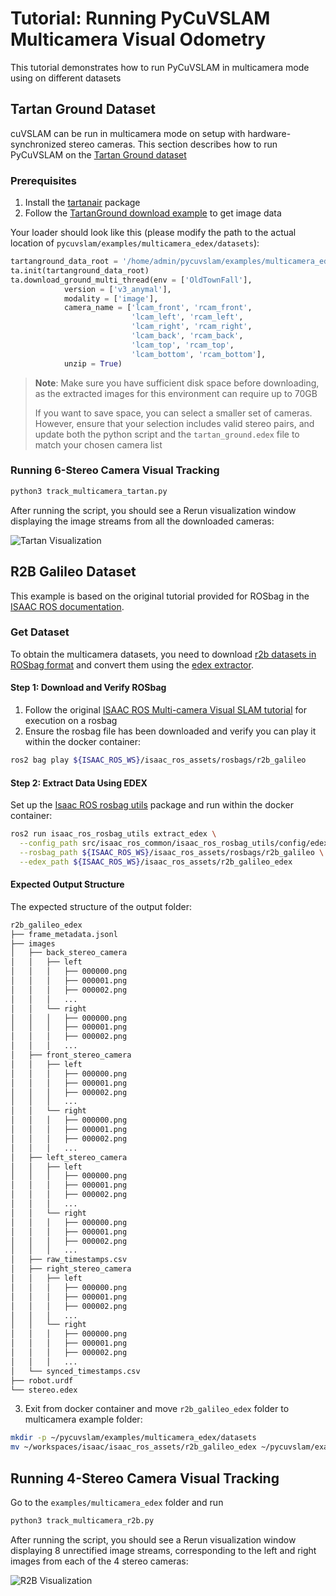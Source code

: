 # Tutorial: Running PyCuVSLAM Multicamera Visual Odometry

This tutorial demonstrates how to run PyCuVSLAM in multicamera mode using on different datasets

## Tartan Ground Dataset

cuVSLAM can be run in multicamera mode on setup with hardware-synchronized stereo cameras. This section describes how to run PyCuVSLAM on the [Tartan Ground dataset](https://tartanair.org/tartanground/)

### Prerequisites

1. Install the [tartanair](https://tartanair.org/index.html) package
2. Follow the [TartanGround download example](https://tartanair.org/examples.html#download-tartanground) to get image data

Your loader should look like this (please modify the path to the actual location of `pycuvslam/examples/multicamera_edex/datasets`):

```python
tartanground_data_root = '/home/admin/pycuvslam/examples/multicamera_edex/datasets/tartan_ground'
ta.init(tartanground_data_root)
ta.download_ground_multi_thread(env = ['OldTownFall'],
            version = ['v3_anymal'],
            modality = ['image'],
            camera_name = ['lcam_front', 'rcam_front', 
                           'lcam_left', 'rcam_left',
                           'lcam_right', 'rcam_right', 
                           'lcam_back', 'rcam_back',
                           'lcam_top', 'rcam_top', 
                           'lcam_bottom', 'rcam_bottom'],
            unzip = True)
```

> **Note**: Make sure you have sufficient disk space before downloading, as the extracted images for this environment can require up to 70GB
>  
> If you want to save space, you can select a smaller set of cameras. However, ensure that your selection includes valid stereo pairs, and update both the python script and the `tartan_ground.edex` file to match your chosen camera list

### Running 6-Stereo Camera Visual Tracking

```bash
python3 track_multicamera_tartan.py
```

After running the script, you should see a Rerun visualization window displaying the image streams from all the downloaded cameras:

![Tartan Visualization](../../assets/tutorial_multicamera_tartan.gif) 

## R2B Galileo Dataset

This example is based on the original tutorial provided for ROSbag in the [ISAAC ROS documentation](https://nvidia-isaac-ros.github.io/concepts/visual_slam/cuvslam/tutorial_multi_hawk.html).

### Get Dataset

To obtain the multicamera datasets, you need to download [r2b datasets in ROSbag format](https://registry.ngc.nvidia.com/orgs/nvidia/teams/isaac/resources/r2bdataset2024/files) and convert them using the [edex extractor](https://nvidia-isaac-ros.github.io/repositories_and_packages/isaac_ros_common/isaac_ros_rosbag_utils/index.html#edex-extraction).

#### Step 1: Download and Verify ROSbag

1. Follow the original [ISAAC ROS Multi-camera Visual SLAM tutorial](https://nvidia-isaac-ros.github.io/concepts/visual_slam/cuvslam/tutorial_multi_hawk.html) for execution on a rosbag
2. Ensure the rosbag file has been downloaded and verify you can play it within the docker container:

```bash
ros2 bag play ${ISAAC_ROS_WS}/isaac_ros_assets/rosbags/r2b_galileo
```

#### Step 2: Extract Data Using EDEX

Set up the [Isaac ROS rosbag utils](https://nvidia-isaac-ros.github.io/repositories_and_packages/isaac_ros_common/isaac_ros_rosbag_utils/index.html) package and run within the docker container:

```bash
ros2 run isaac_ros_rosbag_utils extract_edex \
  --config_path src/isaac_ros_common/isaac_ros_rosbag_utils/config/edex_extraction_nova.yaml \
  --rosbag_path ${ISAAC_ROS_WS}/isaac_ros_assets/rosbags/r2b_galileo \
  --edex_path ${ISAAC_ROS_WS}/isaac_ros_assets/r2b_galileo_edex
```

#### Expected Output Structure

The expected structure of the output folder:

```bash
r2b_galileo_edex
├── frame_metadata.jsonl
├── images
│   ├── back_stereo_camera
│   │   ├── left
│   │   │   ├── 000000.png
│   │   │   ├── 000001.png
│   │   │   ├── 000002.png
│   │   │   ...
│   │   └── right
│   │   │   ├── 000000.png
│   │   │   ├── 000001.png
│   │   │   ├── 000002.png
│   │   │   ...
│   ├── front_stereo_camera
│   │   ├── left
│   │   │   ├── 000000.png
│   │   │   ├── 000001.png
│   │   │   ├── 000002.png
│   │   │   ...
│   │   └── right
│   │   │   ├── 000000.png
│   │   │   ├── 000001.png
│   │   │   ├── 000002.png
│   │   │   ...
│   ├── left_stereo_camera
│   │   ├── left
│   │   │   ├── 000000.png
│   │   │   ├── 000001.png
│   │   │   ├── 000002.png
│   │   │   ...
│   │   └── right
│   │   │   ├── 000000.png
│   │   │   ├── 000001.png
│   │   │   ├── 000002.png
│   │   │   ...
│   ├── raw_timestamps.csv
│   ├── right_stereo_camera
│   │   ├── left
│   │   │   ├── 000000.png
│   │   │   ├── 000001.png
│   │   │   ├── 000002.png
│   │   │   ...
│   │   └── right
│   │   │   ├── 000000.png
│   │   │   ├── 000001.png
│   │   │   ├── 000002.png
│   │   │   ...
│   └── synced_timestamps.csv
├── robot.urdf
└── stereo.edex
```

3. Exit from docker container and move `r2b_galileo_edex` folder to multicamera example folder:
```bash
mkdir -p ~/pycuvslam/examples/multicamera_edex/datasets
mv ~/workspaces/isaac/isaac_ros_assets/r2b_galileo_edex ~/pycuvslam/examples/multicamera_edex/datasets/r2b_galileo_edex
```

## Running 4-Stereo Camera Visual Tracking

Go to the `examples/multicamera_edex` folder and run

```bash
python3 track_multicamera_r2b.py
```

After running the script, you should see a Rerun visualization window displaying 8 unrectified image streams, corresponding to the left and right images from each of the 4 stereo cameras:

![R2B Visualization](../../assets/tutorial_multicamera_edex.gif) 